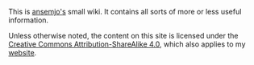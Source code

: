 This is [ansemjo's](https://github.com/ansemjo) small wiki. It contains all sorts of 
more or less useful information.

Unless otherwise noted, the content on this site is licensed under the
[Creative Commons Attribution-ShareAlike 4.0](https://semjonov.de/license),
which also applies to my [website](https://semjonov.de).
